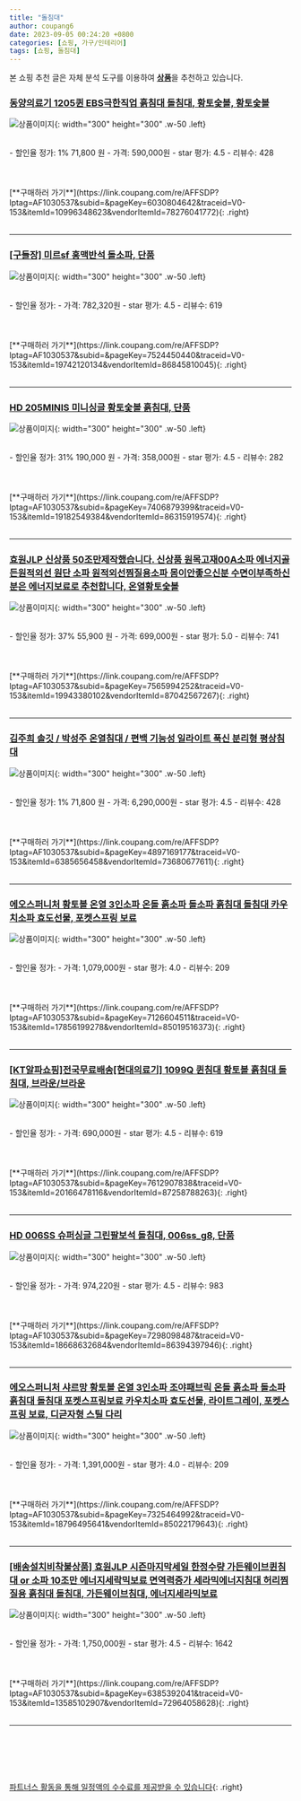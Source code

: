 ```yaml
---
title: "돌침대"
author: coupang6
date: 2023-09-05 00:24:20 +0800
categories: [쇼핑, 가구/인테리어]
tags: [쇼핑, 돌침대]
---
```


본 쇼핑 추천 글은 자체 분석 도구를 이용하여 [**상품**](https://link.coupang.com/a/bao1ui)을 추천하고 있습니다.

### [동양의료기 1205퀸 EBS극한직업 흙침대 돌침대, 황토숯볼, 황토숯볼](https://link.coupang.com/re/AFFSDP?lptag=AF1030537&subid=&pageKey=6030804642&traceid=V0-153&itemId=10996348623&vendorItemId=78276041772)

![상품이미지](https://thumbnail7.coupangcdn.com/thumbnails/remote/230x230ex/image/vendor_inventory/b315/733836bdc19f1aef2995a1809eb1e675f9f738d9bc3788e97f0c215f6ede.jpg){: width="300" height="300" .w-50 .left}


<br>
- 할인율 정가: 1%  71,800   원
- 가격: 590,000원
- star 평가: 4.5
- 리뷰수: 428
<br>
<br>
<br>
<br>
[**구매하러 가기**](https://link.coupang.com/re/AFFSDP?lptag=AF1030537&subid=&pageKey=6030804642&traceid=V0-153&itemId=10996348623&vendorItemId=78276041772){: .right}
<br>
<br>

---

### [[구들장] 미르sf 홍맥반석 돌소파, 단품](https://link.coupang.com/re/AFFSDP?lptag=AF1030537&subid=&pageKey=7524450440&traceid=V0-153&itemId=19742120134&vendorItemId=86845810045)

![상품이미지](https://thumbnail9.coupangcdn.com/thumbnails/remote/230x230ex/image/vendor_inventory/6410/f6878831092a8bf354fb26ef73052df676ad5505c5fcd4d4861f35d10083.jpg){: width="300" height="300" .w-50 .left}


<br>
- 할인율 정가: 
- 가격: 782,320원
- star 평가: 4.5
- 리뷰수: 619
<br>
<br>
<br>
<br>
[**구매하러 가기**](https://link.coupang.com/re/AFFSDP?lptag=AF1030537&subid=&pageKey=7524450440&traceid=V0-153&itemId=19742120134&vendorItemId=86845810045){: .right}
<br>
<br>

---

### [HD 205MINIS 미니싱글 황토숯볼 흙침대, 단품](https://link.coupang.com/re/AFFSDP?lptag=AF1030537&subid=&pageKey=7406879399&traceid=V0-153&itemId=19182549384&vendorItemId=86315919574)

![상품이미지](https://thumbnail8.coupangcdn.com/thumbnails/remote/230x230ex/image/vendor_inventory/84f1/2b4dfe321b537c15c064c055d55f3548f5847545d7f5458ca9b250501940.jpg){: width="300" height="300" .w-50 .left}


<br>
- 할인율 정가: 31%  190,000   원
- 가격: 358,000원
- star 평가: 4.5
- 리뷰수: 282
<br>
<br>
<br>
<br>
[**구매하러 가기**](https://link.coupang.com/re/AFFSDP?lptag=AF1030537&subid=&pageKey=7406879399&traceid=V0-153&itemId=19182549384&vendorItemId=86315919574){: .right}
<br>
<br>

---

### [효원JLP 신상품 50조만제작했습니다. 신상품 원목고재00A소파 에너지골든원적외선 원단 소파 원적외선찜질용소파 몸이안좋으신분 수면이부족하신분은 에너지보료로 추천합니다, 온열황토숯볼](https://link.coupang.com/re/AFFSDP?lptag=AF1030537&subid=&pageKey=7565994252&traceid=V0-153&itemId=19943380102&vendorItemId=87042567267)

![상품이미지](https://thumbnail8.coupangcdn.com/thumbnails/remote/230x230ex/image/vendor_inventory/3d99/5fb3a91da9d9e21c6f6eff50796a8e86dcbfb1b3c189de4dc062adbd1e10.jpg){: width="300" height="300" .w-50 .left}


<br>
- 할인율 정가: 37%  55,900   원
- 가격: 699,000원
- star 평가: 5.0
- 리뷰수: 741
<br>
<br>
<br>
<br>
[**구매하러 가기**](https://link.coupang.com/re/AFFSDP?lptag=AF1030537&subid=&pageKey=7565994252&traceid=V0-153&itemId=19943380102&vendorItemId=87042567267){: .right}
<br>
<br>

---

### [김주희 솔깃 / 박성주 온열침대 / 편백 기능성 일라이트 푹신 분리형 평상침대](https://link.coupang.com/re/AFFSDP?lptag=AF1030537&subid=&pageKey=4897169177&traceid=V0-153&itemId=6385656458&vendorItemId=73680677611)

![상품이미지](https://thumbnail7.coupangcdn.com/thumbnails/remote/230x230ex/image/vendor_inventory/d2ff/66d7cae91314fa0c6e66c1eece30a2988287ffaf78c0ab68ddb2420939fc.jpg){: width="300" height="300" .w-50 .left}


<br>
- 할인율 정가: 1%  71,800   원
- 가격: 6,290,000원
- star 평가: 4.5
- 리뷰수: 428
<br>
<br>
<br>
<br>
[**구매하러 가기**](https://link.coupang.com/re/AFFSDP?lptag=AF1030537&subid=&pageKey=4897169177&traceid=V0-153&itemId=6385656458&vendorItemId=73680677611){: .right}
<br>
<br>

---

### [에오스퍼니처 황토볼 온열 3인소파 온돌 흙소파 돌소파 흙침대 돌침대 카우치소파 효도선물, 포켓스프링 보료](https://link.coupang.com/re/AFFSDP?lptag=AF1030537&subid=&pageKey=7126604511&traceid=V0-153&itemId=17856199278&vendorItemId=85019516373)

![상품이미지](https://thumbnail8.coupangcdn.com/thumbnails/remote/230x230ex/image/vendor_inventory/7ab2/6cd15b792eb95084214c45ee9d6cb81be81724947792b6681f5d3df30fe5.jpg){: width="300" height="300" .w-50 .left}


<br>
- 할인율 정가: 
- 가격: 1,079,000원
- star 평가: 4.0
- 리뷰수: 209
<br>
<br>
<br>
<br>
[**구매하러 가기**](https://link.coupang.com/re/AFFSDP?lptag=AF1030537&subid=&pageKey=7126604511&traceid=V0-153&itemId=17856199278&vendorItemId=85019516373){: .right}
<br>
<br>

---

### [[KT알파쇼핑]전국무료배송[현대의료기] 1099Q 퀸침대 황토볼 흙침대 돌침대, 브라운/브라운](https://link.coupang.com/re/AFFSDP?lptag=AF1030537&subid=&pageKey=7612907838&traceid=V0-153&itemId=20166478116&vendorItemId=87258788263)

![상품이미지](https://thumbnail6.coupangcdn.com/thumbnails/remote/230x230ex/image/vendor_inventory/0d9e/17638d207ead44030bb601c84594934adaa4bed33e4f69f87cc5f4f753d1.jpg){: width="300" height="300" .w-50 .left}


<br>
- 할인율 정가: 
- 가격: 690,000원
- star 평가: 4.5
- 리뷰수: 619
<br>
<br>
<br>
<br>
[**구매하러 가기**](https://link.coupang.com/re/AFFSDP?lptag=AF1030537&subid=&pageKey=7612907838&traceid=V0-153&itemId=20166478116&vendorItemId=87258788263){: .right}
<br>
<br>

---

### [HD 006SS 슈퍼싱글 그린팔보석 돌침대, 006ss_g8, 단품](https://link.coupang.com/re/AFFSDP?lptag=AF1030537&subid=&pageKey=7298098487&traceid=V0-153&itemId=18668632684&vendorItemId=86394397946)

![상품이미지](https://thumbnail8.coupangcdn.com/thumbnails/remote/230x230ex/image/vendor_inventory/339e/5e513397b464d1e3e4cc439769a8d54323c106831a789cd88dcfd1b43013.jpg){: width="300" height="300" .w-50 .left}


<br>
- 할인율 정가: 
- 가격: 974,220원
- star 평가: 4.5
- 리뷰수: 983
<br>
<br>
<br>
<br>
[**구매하러 가기**](https://link.coupang.com/re/AFFSDP?lptag=AF1030537&subid=&pageKey=7298098487&traceid=V0-153&itemId=18668632684&vendorItemId=86394397946){: .right}
<br>
<br>

---

### [에오스퍼니처 샤르망 황토볼 온열 3인소파 조야패브릭 온돌 흙소파 돌소파 흙침대 돌침대 포켓스프링보료 카우치소파 효도선물, 라이트그레이, 포켓스프링 보료, 디귿자형 스틸 다리](https://link.coupang.com/re/AFFSDP?lptag=AF1030537&subid=&pageKey=7325464992&traceid=V0-153&itemId=18796495641&vendorItemId=85022179643)

![상품이미지](https://thumbnail8.coupangcdn.com/thumbnails/remote/230x230ex/image/vendor_inventory/e96d/be130020670d6df447c49c837006ebd422b43b98873d9caa159614be5958.jpg){: width="300" height="300" .w-50 .left}


<br>
- 할인율 정가: 
- 가격: 1,391,000원
- star 평가: 4.0
- 리뷰수: 209
<br>
<br>
<br>
<br>
[**구매하러 가기**](https://link.coupang.com/re/AFFSDP?lptag=AF1030537&subid=&pageKey=7325464992&traceid=V0-153&itemId=18796495641&vendorItemId=85022179643){: .right}
<br>
<br>

---

### [[배송설치비착불상품] 효원JLP 시즌마지막세일 한정수량 가든웨이브퀸침대 or 소파 10조만 에너지세락믹보료 면역력증가 세라믹에너지침대 허리찜질용 흙침대 돌침대, 가든웨이브침대, 에너지세라믹보료](https://link.coupang.com/re/AFFSDP?lptag=AF1030537&subid=&pageKey=6385392041&traceid=V0-153&itemId=13585102907&vendorItemId=72964058628)

![상품이미지](https://thumbnail7.coupangcdn.com/thumbnails/remote/230x230ex/image/vendor_inventory/61e1/2230c231300ec1ae95a24de43b7dca3f7238ab81c4451327f80724c646fb.jpg){: width="300" height="300" .w-50 .left}


<br>
- 할인율 정가: 
- 가격: 1,750,000원
- star 평가: 4.5
- 리뷰수: 1642
<br>
<br>
<br>
<br>
[**구매하러 가기**](https://link.coupang.com/re/AFFSDP?lptag=AF1030537&subid=&pageKey=6385392041&traceid=V0-153&itemId=13585102907&vendorItemId=72964058628){: .right}
<br>
<br>

---
<br><br><br><br><br> [파트너스 활동을 통해 일정액의 수수료를 제공받을 수 있습니다](https://link.coupang.com/a/bao1ui){: .right}